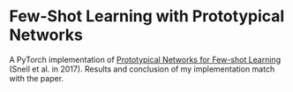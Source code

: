 # Few-Shot Learning with Prototypical Networks
A PyTorch implementation of [Prototypical Networks for Few-shot Learning](https://arxiv.org/abs/1703.05175) (Snell et al. in 2017). Results and conclusion of my implementation match with the paper.